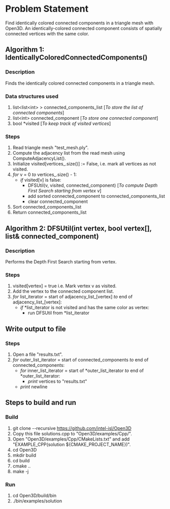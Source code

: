 # Problem Statement
Find identically colored connected components in a triangle mesh with Open3D. An identically-colored connected component consists of spatially connected vertices with the same color.

## Algorithm 1: IdenticallyColoredConnectedComponents()
### Description
Finds the identically colored connected components in a triangle mesh.

### Data structures used 
1. list\<list\<int\> \> connected_components_list    [_To store the list of connected components_]
2. list\<int\> connected_component                 [_To store one connected component_]
3. bool *visited                                 [_To keep track of visited vertices_]

### Steps
1. Read triangle mesh "test_mesh.ply".
2. Compute the adjacency list from the read mesh using ComputeAdjacencyList().
3. Initialize visited[vertices_.size()] := False, i.e. mark all vertices as not visited. 
4. *for* v = 0 *to* vertices_.size() - 1:
    * *if* visited[v] is false:
        * DFSUtil(v, visited, connected_component)     [_To compute Depth First Search starting from vertex v_]
        * add sorted connected_component to connected_components_list
        * clear connected_component
5. Sort connected_components_list                
6. Return connected_components_list        

## Algorithm 2: DFSUtil(int vertex, bool vertex[], list<int>& connected_component)
### Description
Performs the Depth First Search starting from vertex.

### Steps
1. visited[vertex] = true i.e. Mark vertex v as visited.
2. Add the vertex to the connected component list.
3. *for* list_iterator = start of adjacency_list_[vertex] *to* end of adjacency_list_[vertex]:
    * *if* \*list_iterator is not visited and has the same color as vertex:
        * run DFSUtil from \*list_iterator

## Write output to file
### Steps
1. Open a file "results.txt".
2. *for* outer_list_iterator = start of connected_components *to* end of connected_components:
    * *for* inner_list_iterator = start of *outer_list_iterator *to* end of *outer_list_iterator:
        * *print* vertices to "results.txt"
    * *print* newline

## Steps to build and run
### Build
1. git clone --recursive https://github.com/intel-isl/Open3D
2. Copy this file solutions.cpp to "Open3D/examples/Cpp/".
3. Open "Open3D/examples/Cpp/CMakeLists.txt" and add "EXAMPLE_CPP(solution                  ${CMAKE_PROJECT_NAME})".
4. cd Open3D
5. mkdir build
6. cd build
7. cmake ..
8. make -j

### Run
1. cd Open3D/build/bin
2. ./bin/examples/solution

